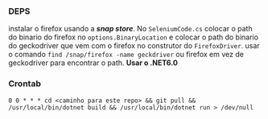 ### DEPS
instalar o firefox usando a ***snap store***. No `SeleniumCode.cs` colocar o path do binario do firefox no `options.BinaryLocation` e colocar o path do binario do geckodriver que vem com o firefox no construtor do `FirefoxDriver`. usar o comando `find /snap/firefox -name geckdriver` ou firefox em vez de geckodriver para encontrar o path. **Usar o .NET6.0**

### Crontab
```0 0 * * * cd <caminho para este repo> && git pull && /usr/local/bin/dotnet build && /usr/local/bin/dotnet run > /dev/null```
